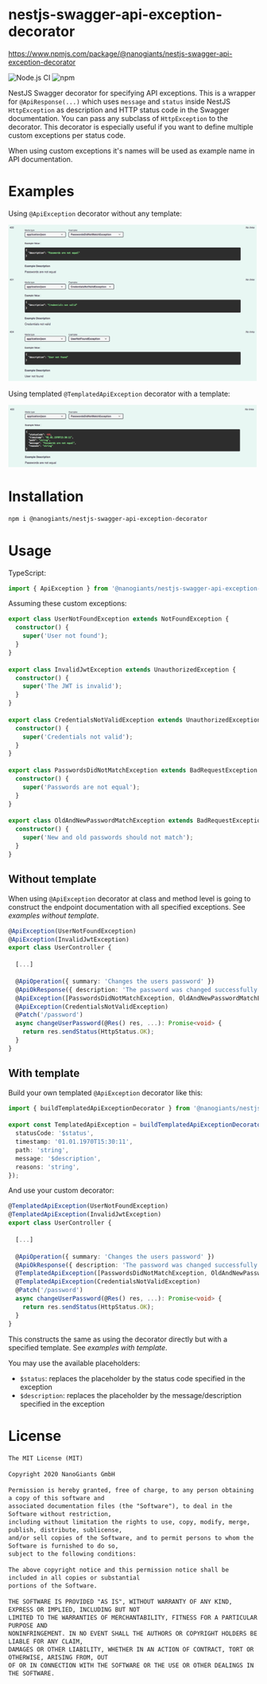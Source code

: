 # nestjs-swagger-api-exception-decorator

https://www.npmjs.com/package/@nanogiants/nestjs-swagger-api-exception-decorator

![Node.js CI](https://github.com/nanogiants/nestjs-swagger-api-exception-decorator/workflows/Node.js%20CI/badge.svg?branch=master)
![npm](https://img.shields.io/npm/v/@nanogiants/nestjs-swagger-api-exception-decorator)

NestJS Swagger decorator for specifying API exceptions. This is a wrapper for `@ApiResponse(...)` which uses `message` and `status` inside NestJS `HttpException` as description and HTTP status code in the Swagger documentation. You can pass any subclass of `HttpException` to the decorator. This decorator is especially useful if you want to define multiple custom exceptions per status code.

When using custom exceptions it's names will be used as example name in API documentation.

# Examples

Using `@ApiException` decorator without any template:

<img src="./resources/decorator.png" width="500"/>

Using templated `@TemplatedApiException` decorator with a template:

<img src="./resources/decorator_with_template.png" width="500"/>

# Installation

```bash
npm i @nanogiants/nestjs-swagger-api-exception-decorator
```

# Usage

TypeScript:

```typescript
import { ApiException } from '@nanogiants/nestjs-swagger-api-exception-decorator';
```

Assuming these custom exceptions:

```typescript
export class UserNotFoundException extends NotFoundException {
  constructor() {
    super('User not found');
  }
}

export class InvalidJwtException extends UnauthorizedException {
  constructor() {
    super('The JWT is invalid');
  }
}

export class CredentialsNotValidException extends UnauthorizedException {
  constructor() {
    super('Credentials not valid');
  }
}

export class PasswordsDidNotMatchException extends BadRequestException {
  constructor() {
    super('Passwords are not equal');
  }
}

export class OldAndNewPasswordMatchException extends BadRequestException {
  constructor() {
    super('New and old passwords should not match');
  }
}
```

## Without template

When using `@ApiException` decorator at class and method level is going to construct the endpoint
documentation with all specified exceptions. See _examples without template_.

```typescript
@ApiException(UserNotFoundException)
@ApiException(InvalidJwtException)
export class UserController {

  [...]

  @ApiOperation({ summary: 'Changes the users password' })
  @ApiOkResponse({ description: 'The password was changed successfully' })
  @ApiException([PasswordsDidNotMatchException, OldAndNewPasswordMatchException])
  @ApiException(CredentialsNotValidException)
  @Patch('/password')
  async changeUserPassword(@Res() res, ...): Promise<void> {
    return res.sendStatus(HttpStatus.OK);
  }
}
```

## With template

Build your own templated `@ApiException` decorator like this:

```typescript
import { buildTemplatedApiExceptionDecorator } from '@nanogiants/nestjs-swagger-api-exception-decorator';

export const TemplatedApiException = buildTemplatedApiExceptionDecorator({
  statusCode: '$status',
  timestamp: '01.01.1970T15:30:11',
  path: 'string',
  message: '$description',
  reasons: 'string',
});
```

And use your custom decorator:

```typescript
@TemplatedApiException(UserNotFoundException)
@TemplatedApiException(InvalidJwtException)
export class UserController {

  [...]

  @ApiOperation({ summary: 'Changes the users password' })
  @ApiOkResponse({ description: 'The password was changed successfully' })
  @TemplatedApiException([PasswordsDidNotMatchException, OldAndNewPasswordMatchException])
  @TemplatedApiException(CredentialsNotValidException)
  @Patch('/password')
  async changeUserPassword(@Res() res, ...): Promise<void> {
    return res.sendStatus(HttpStatus.OK);
  }
}
```

This constructs the same as using the decorator directly but with a specified template. See _examples with template_.

You may use the available placeholders:

- `$status`: replaces the placeholder by the status code specified in the exception
- `$description`: replaces the placeholder by the message/description specified in the exception

# License

```
The MIT License (MIT)

Copyright 2020 NanoGiants GmbH

Permission is hereby granted, free of charge, to any person obtaining a copy of this software and
associated documentation files (the "Software"), to deal in the Software without restriction,
including without limitation the rights to use, copy, modify, merge, publish, distribute, sublicense,
and/or sell copies of the Software, and to permit persons to whom the Software is furnished to do so,
subject to the following conditions:

The above copyright notice and this permission notice shall be included in all copies or substantial
portions of the Software.

THE SOFTWARE IS PROVIDED "AS IS", WITHOUT WARRANTY OF ANY KIND, EXPRESS OR IMPLIED, INCLUDING BUT NOT
LIMITED TO THE WARRANTIES OF MERCHANTABILITY, FITNESS FOR A PARTICULAR PURPOSE AND
NONINFRINGEMENT. IN NO EVENT SHALL THE AUTHORS OR COPYRIGHT HOLDERS BE LIABLE FOR ANY CLAIM,
DAMAGES OR OTHER LIABILITY, WHETHER IN AN ACTION OF CONTRACT, TORT OR OTHERWISE, ARISING FROM, OUT
OF OR IN CONNECTION WITH THE SOFTWARE OR THE USE OR OTHER DEALINGS IN THE SOFTWARE.
```
